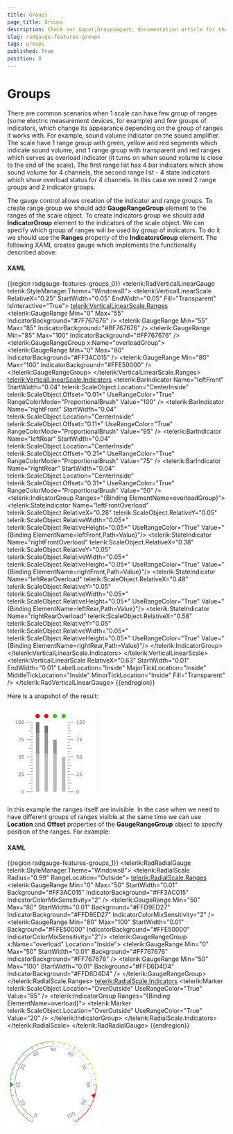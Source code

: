 ```yaml
---
title: Groups
page_title: Groups
description: Check our &quot;Groups&quot; documentation article for the RadGauge {{ site.framework_name }} control.
slug: radgauge-features-groups
tags: groups
published: True
position: 8
---
```


# Groups

There are common scenarios when 1 scale can have few group of ranges (some electric measurement devices, for example) and few groups of indicators, which change its appearance depending on the group of ranges it works with. For example, sound volume indicator on the sound amplifier. The scale have 1 range group with green, yellow and red segments which indicate sound volume, and 1 range group with transparent and red ranges which serves as overload indicator (it turns on when sound volume is close to the end of the scale). The first range list has 4 bar indicators which show sound volume for 4 channels, the second range list - 4 state indicators which show overload status for 4 channels. In this case we need 2 range groups and 2 indicator groups.     

The gauge control allows creation of the indicator and range groups. To create range group we should add __GaugeRangeGroup__ element to the ranges of the scale object. To create indicators group we should add __IndicatorGroup__ element to the indicators of the scale object. We can specify which group of ranges will be used by group of indicators. To do it we should use the __Ranges__ property of the __IndicatorsGroup__ element. The following XAML creates gauge which implements the functionality described above:      

#### __XAML__
{{region radgauge-features-groups_0}}
	<telerik:RadVerticalLinearGauge telerik:StyleManager.Theme="Windows8">
	    <telerik:VerticalLinearScale RelativeX="0.25" 
	                         StartWidth="0.05" 
	                         EndWidth="0.05"
	                         Fill="Transparent"
	                         IsInteractive="True">
	        <telerik:VerticalLinearScale.Ranges>
	            <telerik:GaugeRange Min="0" Max="55"
	                                IndicatorBackground="#7F767676" />
	            <telerik:GaugeRange Min="55" Max="85"
	                                IndicatorBackground="#BF767676" />
	            <telerik:GaugeRange Min="85" Max="100"
	                                IndicatorBackground="#FF767676" />
	            <telerik:GaugeRangeGroup x:Name="overloadGroup">
	                <telerik:GaugeRange Min="0" Max="80"
	                                    IndicatorBackground="#FF3AC015" />
	                <telerik:GaugeRange Min="80" Max="100"
	                                    IndicatorBackground="#FFE50000" />
	            </telerik:GaugeRangeGroup>
	        </telerik:VerticalLinearScale.Ranges>
	        <telerik:VerticalLinearScale.Indicators>
	            <telerik:BarIndicator Name="leftFront"
	                                  StartWidth="0.04"
	                                  telerik:ScaleObject.Location="CenterInside"
	                                  telerik:ScaleObject.Offset="0.01*"
	                                  UseRangeColor="True" 
	                                  RangeColorMode="ProportionalBrush"
	                                  Value="100" />
	            <telerik:BarIndicator Name="rightFront"
	                                  StartWidth="0.04"
	                                  telerik:ScaleObject.Location="CenterInside"
	                                  telerik:ScaleObject.Offset="0.11*"
	                                  UseRangeColor="True"
	                                  RangeColorMode="ProportionalBrush"
	                                  Value="95" />
	            <telerik:BarIndicator Name="leftRear"
	                                  StartWidth="0.04"
	                                  telerik:ScaleObject.Location="CenterInside"
	                                  telerik:ScaleObject.Offset="0.21*"
	                                  UseRangeColor="True"
	                                  RangeColorMode="ProportionalBrush"
	                                  Value="75" />
	            <telerik:BarIndicator Name="rightRear"
	                                  StartWidth="0.04"
	                                  telerik:ScaleObject.Location="CenterInside"
	                                  telerik:ScaleObject.Offset="0.31*"
	                                  UseRangeColor="True"
	                                  RangeColorMode="ProportionalBrush"
	                                  Value="50" />
	            <telerik:IndicatorGroup Ranges="{Binding ElementName=overloadGroup}">
	                <telerik:StateIndicator Name="leftFrontOverload"
	                                        telerik:ScaleObject.RelativeX="0.28"
	                                        telerik:ScaleObject.RelativeY="0.05"
	                                        telerik:ScaleObject.RelativeWidth="0.05*"
	                                        telerik:ScaleObject.RelativeHeight="0.05*"
	                                        UseRangeColor="True"
	                                        Value="{Binding ElementName=leftFront,Path=Value}"/>
	                <telerik:StateIndicator Name="rightFrontOverload"
	                                        telerik:ScaleObject.RelativeX="0.38"
	                                        telerik:ScaleObject.RelativeY="0.05"
	                                        telerik:ScaleObject.RelativeWidth="0.05*"
	                                        telerik:ScaleObject.RelativeHeight="0.05*"
	                                        UseRangeColor="True"
	                                        Value="{Binding ElementName=rightFront,Path=Value}"/>
	                <telerik:StateIndicator Name="leftRearOverload"
	                                        telerik:ScaleObject.RelativeX="0.48"
	                                        telerik:ScaleObject.RelativeY="0.05"
	                                        telerik:ScaleObject.RelativeWidth="0.05*"
	                                        telerik:ScaleObject.RelativeHeight="0.05*"
	                                        UseRangeColor="True"
	                                        Value="{Binding ElementName=leftRear,Path=Value}"/>
	                <telerik:StateIndicator Name="rightRearOverload"
	                                        telerik:ScaleObject.RelativeX="0.58"
	                                        telerik:ScaleObject.RelativeY="0.05"
	                                        telerik:ScaleObject.RelativeWidth="0.05*"
	                                        telerik:ScaleObject.RelativeHeight="0.05*"
	                                        UseRangeColor="True"
	                                        Value="{Binding ElementName=rightRear,Path=Value}"/>
	            </telerik:IndicatorGroup>
	        </telerik:VerticalLinearScale.Indicators>
	    </telerik:VerticalLinearScale>
	    <telerik:VerticalLinearScale RelativeX="0.63" 
	                         StartWidth="0.01" 
	                         EndWidth="0.01"
	                         LabelLocation="Inside"
	                         MajorTickLocation="Inside"
	                         MiddleTickLocation="Inside"
	                         MinorTickLocation="Inside"
	                         Fill="Transparent" />
	</telerik:RadVerticalLinearGauge>
{{endregion}}

Here is a snapshot of the result:

![Rad Gauge radgauge features groups 01](images/RadGauge_radgauge_features_groups_01.png)

In this example the ranges itself are invisible. In the case when we need to have different groups of ranges visible at the same time we can use __Location__ and __Offset__ properties of the __GaugeRangeGroup__ object to specify position of the ranges. For example:        

#### __XAML__
{{region radgauge-features-groups_1}}
    <telerik:RadRadialGauge telerik:StyleManager.Theme="Windows8">
        <telerik:RadialScale Radius="0.99"
                             RangeLocation="Outside">
            <telerik:RadialScale.Ranges>
                <telerik:GaugeRange Min="0" Max="50"
                                    StartWidth="0.01" 
                                    Background="#FF3AC015"
                                    IndicatorBackground="#FF3AC015"
                                    IndicatorColorMixSensitivity="2" />
                <telerik:GaugeRange Min="50" Max="80"
                                    StartWidth="0.01" 
                                    Background="#FFD9ED27"
                                    IndicatorBackground="#FFD9ED27"
                                    IndicatorColorMixSensitivity="2" />
                <telerik:GaugeRange Min="80" Max="100"
                                    StartWidth="0.01" 
                                    Background="#FFE50000"
                                    IndicatorBackground="#FFE50000"
                                    IndicatorColorMixSensitivity="2"/>
                <telerik:GaugeRangeGroup x:Name="overload" 
                                         Location="Inside">
                    <telerik:GaugeRange Min="0" Max="50"
                                        StartWidth="0.01"
                                        Background="#FF767676"
                                        IndicatorBackground="#FF767676" />
                    <telerik:GaugeRange Min="50" Max="100"
                                        StartWidth="0.01"
                                        Background="#FFD6D4D4"
                                        IndicatorBackground="#FFD6D4D4" />
                </telerik:GaugeRangeGroup>
            </telerik:RadialScale.Ranges>
            <telerik:RadialScale.Indicators>
                <telerik:Marker telerik:ScaleObject.Location="OverOutside"
                                UseRangeColor="True"
                                Value="85" />
                <telerik:IndicatorGroup Ranges="{Binding ElementName=overload}">
                    <telerik:Marker telerik:ScaleObject.Location="OverOutside"
                                    UseRangeColor="True"
                                    Value="20" />
                </telerik:IndicatorGroup>
            </telerik:RadialScale.Indicators>
        </telerik:RadialScale>
    </telerik:RadRadialGauge>
{{endregion}}

![Rad Gauge radgauge features groups 02](images/RadGauge_radgauge_features_groups_02.png)